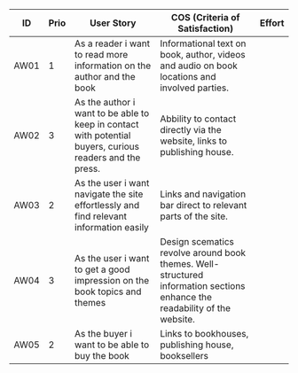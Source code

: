 
| ID     | Prio    | User Story    | COS (Criteria of Satisfaction) | Effort |
| ------- | -------- | -------------- | ------------------------------ | ---- |
| AW01   | 1 | As a reader i want to read more information on the author and the book | Informational text on book, author, videos and audio on book locations and involved parties. |   |
| AW02 | 3 | As the author i want to be able to keep in contact with potential buyers, curious readers and the press. | Abbility to contact directly via the website, links to publishing house. |   |
| AW03 | 2 | As the user i want navigate the site effortlessly and find relevant information easily | Links and navigation bar direct to relevant parts of the site. |   |
| AW04 | 3 | As the user i want to get a good impression on the book topics and themes | Design scematics revolve around book themes. Well-structured information sections enhance the readability of the website. |   |
| AW05 | 2 | As the buyer i want to be able to buy the book | Links to bookhouses, publishing house, booksellers |   |
